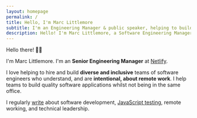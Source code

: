 ```yaml
---
layout: homepage
permalink: /
title: Hello, I'm Marc Littlemore
subtitle: I'm an Engineering Manager & public speaker, helping to build inclusive teams
description: Hello! I'm Marc Littlemore, a Software Engineering Manager who writes about software development and technical leadership.
---
```


Hello there! 👋🏻

I'm Marc Littlemore. I'm an **Senior Engineering Manager** at [Netlify](https://netlify.com).

I love helping to hire and build **diverse and inclusive** teams of software engineers who understand, and are **intentional, about remote work**. I help teams to build quality software applications whilst not being in the same office.

I regularly [write](/writing/) about software development, [JavaScript testing](/javascript-testing/), remote working, and technical leadership.
